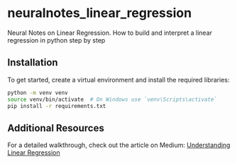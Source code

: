 # neuralnotes_linear_regression
Neural Notes on Linear Regression. How to build and interpret a linear regression in python step by step
## Installation

To get started, create a virtual environment and install the required libraries:

```bash
python -m venv venv
source venv/bin/activate  # On Windows use `venv\Scripts\activate`
pip install -r requirements.txt
```

## Additional Resources

For a detailed walkthrough, check out the article on Medium: [Understanding Linear Regression](https://medium.com/@jjosuefong/notas-para-construir-e-interpretar-una-regresi%C3%B3n-lineal-en-python-paso-a-paso-ddf261033d4a)